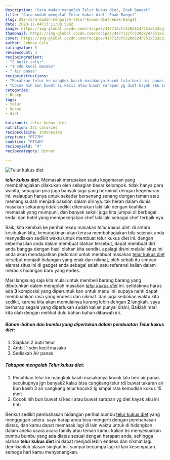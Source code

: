 ```yaml
---
description: "Cara mudah mengolah Telur kukus diet, Enak Banget"
title: "Cara mudah mengolah Telur kukus diet, Enak Banget"
slug: 292-cara-mudah-mengolah-telur-kukus-diet-enak-banget
date: 2020-11-04T13:11:08.588Z
image: https://img-global.cpcdn.com/recipes/417713cfc520d824/751x532cq70/telur-kukus-diet-foto-resep-utama.jpg
thumbnail: https://img-global.cpcdn.com/recipes/417713cfc520d824/751x532cq70/telur-kukus-diet-foto-resep-utama.jpg
cover: https://img-global.cpcdn.com/recipes/417713cfc520d824/751x532cq70/telur-kukus-diet-foto-resep-utama.jpg
author: Johnny Cole
ratingvalue: 5
reviewcount: 3
recipeingredient:
- "2 butir telur"
- "1 sdm kecil masako"
- " Air panas"
recipeinstructions:
- "Pecahkan telur ke mangkok kasih masakonya kocok lalu beri air panas secukupnya jgn banyak2 kalau bisa cangkang telur tdi buwat takaran air bun kasih 3 air cangkang telur kocok2 lg smpai rata kemudian kukus 15 mnit"
- "Cocok nih bun buwat si kecil atau buwat sarapan yg diet kayak aku ini hhh"
categories:
- Resep
tags:
- telur
- kukus
- diet

katakunci: telur kukus diet 
nutrition: 271 calories
recipecuisine: Indonesian
preptime: "PT27M"
cooktime: "PT54M"
recipeyield: "4"
recipecategory: Dinner

---
```



![Telur kukus diet](https://img-global.cpcdn.com/recipes/417713cfc520d824/751x532cq70/telur-kukus-diet-foto-resep-utama.jpg)

<b><i>telur kukus diet</i></b>, Memasak merupakan suatu kegemaran yang membahagiakan dilakukan oleh sebagian besar kelompok. tidak hanya para wanita, sebagian pria juga banyak juga yang berminat dengan kegemaran ini. walaupun hanya untuk sekedar bersenang senang dengan teman atau memang sudah menjadi passion dalam dirinya. tak heran dalam dunia masakan sekarang tidak sedikit ditemukan laki laki dengan keahlian memasak yang mumpuni, dan banyak sekali juga kita jumpai di berbagai kedai dan hotel yang mempekerjakan chef laki laki sebagai chef terbaik nya.



Baik, kita kembali ke perihal resep masakan <i>telur kukus diet</i>. di antara kesibukan kita, kemungkinan akan terasa membahagiakan bila sejenak anda menyediakan sedikit waktu untuk membuat telur kukus diet ini. dengan keberhasilan anda dalam membuat olahan tersebut, dapat membuat diri anda bangga dengan hasil olahan kita sendiri. apalagi disini melalui situs ini anda akan mendapatkan pedoman untuk membuat masakan <u>telur kukus diet</u> tersebut menjadi hidangan yang enak dan nikmat, oleh sebab itu simpan alamat situs ini di gadget anda sebagai salah satu referensi kalian dalam meracik hidangan baru yang endes.


Mari langsung saja kita mulai untuk membeli barang barang yang dibutuhkan dalam mengolah masakan <u><i>telur kukus diet</i></u> ini. setidaknya harus ada <b>3</b> komposisi yang diperuntuk kan untuk menu ini. supaya nanti dapat membuahkan rasa yang endess dan nikmat. dan juga sediakan waktu kita sedikit, karena kita akan memulainya kurang lebih dengan <b>2</b> langkah. saya berharap segala yang diperlukan sudah kalian punyai disini, Baiklah mari kita olah dengan melihat dulu bahan bahan dibawah ini.

<!--inarticleads1-->

##### Bahan-bahan dan bumbu yang diperlukan dalam pembuatan Telur kukus diet:

1. Siapkan 2 butir telur
1. Ambil 1 sdm kecil masako
1. Sediakan  Air panas




<!--inarticleads2-->

##### Tahapan mengolah Telur kukus diet:

1. Pecahkan telur ke mangkok kasih masakonya kocok lalu beri air panas secukupnya jgn banyak2 kalau bisa cangkang telur tdi buwat takaran air bun kasih 3 air cangkang telur kocok2 lg smpai rata kemudian kukus 15 mnit
1. Cocok nih bun buwat si kecil atau buwat sarapan yg diet kayak aku ini hhh




Berikut sedikit pembahasan hidangan perihal bumbu <u>telur kukus diet</u> yang menggugah selera. saya harap anda bisa mengerti dengan pembahasan diatas, dan kamu dapat memasak lagi di lain waktu untuk di hidangkan dalam aneka acara acara family atau teman kamu. kalian bs menyesuaikan bumbu bumbu yang ada diatas sesuai dengan harapan anda, sehingga olahan <b>telur kukus diet</b> ini dapat menjadi lebih endess dan nikmat lagi. demikianlah ulasan singkat ini, sampai berjumpa lagi di lain kesempatan. semoga hari kamu menyenangkan.
